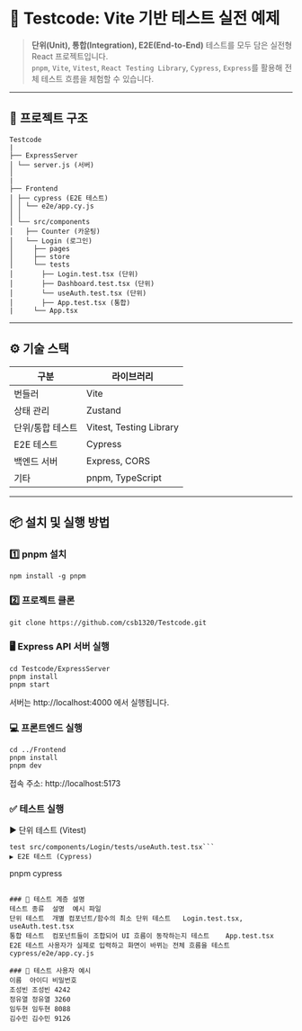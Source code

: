 # 🧪 Testcode: Vite 기반 테스트 실전 예제

> **단위(Unit), 통합(Integration), E2E(End-to-End)** 테스트를 모두 담은 실전형 React 프로젝트입니다.  
> `pnpm`, `Vite`, `Vitest`, `React Testing Library`, `Cypress`, `Express`를 활용해 전체 테스트 흐름을 체험할 수 있습니다.

---

## 📁 프로젝트 구조
```
Testcode
|
├── ExpressServer
│ └── server.js (서버)
│
|
├── Frontend
│ ├── cypress (E2E 테스트) 
│ │ └── e2e/app.cy.js
│ │
│ └── src/components
│   ├── Counter (카운팅)
│   └── Login (로그인)
│     ├── pages
│     ├── store
│     └── tests
│       ├── Login.test.tsx (단위)
│       ├── Dashboard.test.tsx (단위)
│       └── useAuth.test.tsx (단위)
│       ├── App.test.tsx (통합)
|     └── App.tsx
```

---

## ⚙️ 기술 스택

| 구분            | 라이브러리                           |
|----------------|--------------------------------------|
| 번들러          | Vite                                 |
| 상태 관리       | Zustand                              |
| 단위/통합 테스트 | Vitest, Testing Library              |
| E2E 테스트      | Cypress                              |
| 백엔드 서버     | Express, CORS                        |
| 기타           | pnpm, TypeScript                     |

---

## 📦 설치 및 실행 방법

### 1️⃣ pnpm 설치

```
npm install -g pnpm
```


### 2️⃣ 프로젝트 클론
```
git clone https://github.com/csb1320/Testcode.git
```

### 🖥 Express API 서버 실행
```
cd Testcode/ExpressServer
pnpm install
pnpm start
```

서버는 http://localhost:4000 에서 실행됩니다.

### 💻 프론트엔드 실행
```
cd ../Frontend
pnpm install
pnpm dev
```

접속 주소: http://localhost:5173

### ✅ 테스트 실행
▶ 단위 테스트 (Vitest)
```
test src/components/Login/tests/useAuth.test.tsx```
▶ E2E 테스트 (Cypress)
```
pnpm cypress
```

### 🧪 테스트 계층 설명
테스트 종류	설명	예시 파일
단위 테스트	개별 컴포넌트/함수의 최소 단위 테스트	Login.test.tsx, useAuth.test.tsx
통합 테스트	컴포넌트들이 조합되어 UI 흐름이 동작하는지 테스트	App.test.tsx
E2E 테스트	사용자가 실제로 입력하고 화면이 바뀌는 전체 흐름을 테스트	cypress/e2e/app.cy.js

### 👥 테스트 사용자 예시
이름	아이디	비밀번호
조성빈	조성빈	4242
정유열	정유열	3260
임두현	임두현	8088
김수민	김수민	9126

